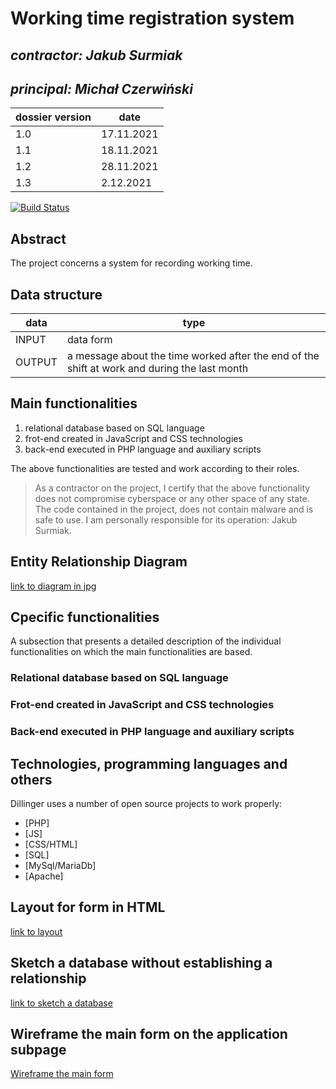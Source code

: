 # Working time registration system

## _contractor: Jakub Surmiak_
## _principal: Michał Czerwiński_


| dossier version | date |
| ------ | ------ |
| 1.0 | 17.11.2021 |
| 1.1 | 18.11.2021 |
| 1.2 | 28.11.2021 |
| 1.3 | 2.12.2021 |

[![Build Status](https://travis-ci.org/joemccann/dillinger.svg?branch=master)](https://travis-ci.org/joemccann/dillinger)

## Abstract 
The project concerns a system for recording working time.

## Data structure

| data | type |
| ------ | ------ |
| INPUT | data form |
| OUTPUT | a message about the time worked after the end of the shift at work and during the last month |

## Main functionalities

1. relational database based on SQL language
1. frot-end created in JavaScript and CSS technologies
1. back-end executed in PHP language and auxiliary scripts

The above functionalities are tested and work according to their roles.

> As a contractor on the project, I certify that the above functionality 
> does not compromise cyberspace or any other space of any state. 
> The code contained in the project, does not contain malware and is safe to use. 
> I am personally responsible for its operation: Jakub Surmiak.

## Entity Relationship Diagram

[link to diagram in jpg][erd]

## Cpecific functionalities

A subsection that presents a detailed description of the individual functionalities on which the main functionalities are based.

### Relational database based on SQL language

### Frot-end created in JavaScript and CSS technologies

### Back-end executed in PHP language and auxiliary scripts

## Technologies, programming languages and others

Dillinger uses a number of open source projects to work properly:

- [PHP]
- [JS]
- [CSS/HTML]
- [SQL]
- [MySql/MariaDb]
- [Apache]

## Layout for form in HTML

[link to layout][form]

## Sketch a database without establishing a relationship

[link to sketch a database][db]

## Wireframe the main form on the application subpage

[Wireframe the main form][wireframeMain]

 [erd]: <https://github.com/Michal3456/example_project/blob/main/sprites/Untitled%20Diagram.jpg>
 [form]: <https://github.com/Michal3456/4cti/blob/main/19/sprites/layout.png>
 [db]: <https://github.com/Michal3456/4cti/blob/main/19/sprites/sketch.png>
 [wireframeMain]: <https://github.com/Michal3456/4cti/blob/main/19/sprites/wireframe.png>
 
